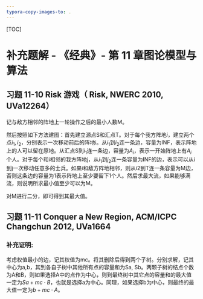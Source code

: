 ```yaml
---
typora-copy-images-to: .
---
```


[TOC]



# 补充题解 - 《经典》- 第 11 章图论模型与算法

## 习题 11-10 Risk 游戏（ Risk, NWERC 2010, UVa12264）

记与敌方相邻的阵地上一轮操作之后的最小人数M。

然后按照如下方法建图：首先建立源点S和汇点T。对于每个我方阵地$i$，建立两个点$i_1, i_2$，分别表示一次移动前后的阵地i。从$i_1$到$i_2$连一条边，容量为INF，表示阵地上的人可以留在原地。从汇点S到$i_1$连一条边，容量为$A_i$，表示一开始阵地上有$A_i$个人。对于每个和i相邻的我方阵地j，从$i_1$到$j_2$连一条容量为INF的边，表示可以从i到j一次移动任意多的士兵。如果i和敌方阵地相邻，则从i2到T连一条容量为M边，否则这条边的容量为1表示阵地上至少要留下1个人。然后求最大流，如果能够满流，则说明所求最小值至少可以为M。

对M进行二分，即可得到其最大值。

## 习题 11-11 Conquer a New Region, ACM/ICPC Changchun 2012, UVa1664

### 补充证明: 

考虑权值最小的边，记其权值为mc。将其删除后得到两个子树。分别求解，记其中心为a,b，其到各自子树中其他所有点的容量和为Sa, Sb。两颗子树的结点个数为A和B，则如果选择A中的点作为中心，则到最终树中其它点的容量和的最大值一定为$Sa + mc \cdot B$，也就是选择a为中心。同理，如果选择b为中心，则最终的最大值一定为$b+mc \cdot A$。





